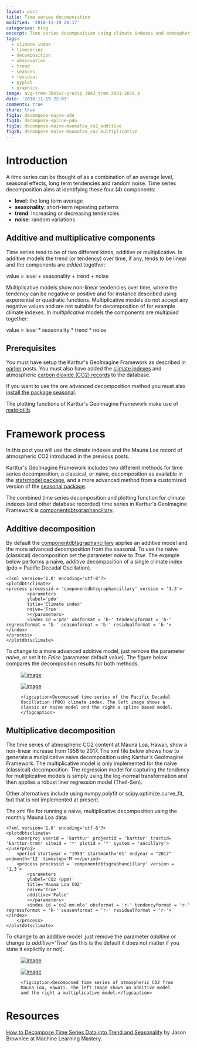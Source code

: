 ```yaml
---
layout: post
title: Time series decomposition
modified: '2018-11-19 20:17'
categories: blog
excerpt: Time series decomposition using climate indexes and atmospheric CO<sub>2</sub> levels
tags:
  - climate index
  - timeseries
  - decomposition
  - observation
  - trend
  - seasons
  - residual
  - pyplot
  - graphics
image: avg-trmm-3b43v7-precip_3B43_trmm_2001-2016_A
date: '2018-11-19 22:03'
comments: true
share: true
fig1a: decompose-naive-pdo
fig1b: decompose-spline-pdo
fig2a: decompose-naive-maunaloa_co2_additive
fig2b: decompose-naive-maunaloa_co2_multiplicative
---
```


# Introduction

A time series can be thought of as a combination of an average level, seasonal effects, long term tendencies and random noise. Time series decomposition aims at identifying these four (4) components:

- __level__: the long term average
- __seasonality__: short-term repeating patterns
- __trend__: Increasing or decreasing tendencies
- __noise__: random variations

## Additive and multiplicative components

Time series tend to be of two different kinds, additive or multiplicative. In additive models the trend (or tendency) over time, if any, tends to be linear and the components are _added_ together:

value = level + seasonality + trend + noise

Multiplicative models show non-linear tendencies over time, where the tendency can be negative or positive and for instance described using exponential or quadratic functions. Multiplicative models do not accept any negative values and are not suitable for decomposition of for example climate indexes. In _multiplicative_ models the components are _multiplied_ together:

value = level * seasonality * trend * noise

## Prerequisites

You must have setup the Karttur's GeoImagine Framework as described in [earlier](../blog-import-project-eclipse/) posts. You must also have added the [climate indexes](../blog-climateindex) and atmospheric [carbon dioxide (CO2) records](../blog-c02records/) to the database.

If you want to use the ore advanced decomposition method you must also [install the package <span class='package'>seasonal</span>](../blog-seasonal/).

The plotting functions of Karttur's GeoImagine Framework make use of [matplotlib](https://matplotlib.org/users/pyplot_tutorial.html).

# Framework process

In this post you will use the climate indexes and the Mauna Loa record of atmospheric CO2 introduced in the previous posts.  

Karttur's GeoImagine Framework includes two different methods for time series decomposition; a classical, or naive, decomposition as available in the [<span class='package'>statsmodel</span> package](https://www.statsmodels.org/stable/index.html), and a more advanced method from a customized version of the [<span class='package'>seasonal</span> package](https://github.com/welch/seasonal).

The combined time series decomposition and plotting function for climate indexes (and other database recorded) time series in Karttur's GeoImagine Framework is [<span class='package'>componentdbtsgraphancillary</span>](../../subprocess/subproc-componentdbtsgraphancillary/).

## Additive decomposition

By default the [<span class='package'>componentdbtsgraphancillary</span>](../../subprocess/subproc-autocorrdbtsclimate/) applies an additive model and the more advanced decomposition from the <span class='package'>seasonal</span>. To use the naive (classical) decomposition set the parameter _naive_ to _True_. The example below performs a naive, additive decomposition of a single climate index (pdo = Pacific Decadal Oscillation).

```
<?xml version='1.0' encoding='utf-8'?>
<plotdbtsclimate>
<process processid = 'componentdbtsgraphancillary' version = '1.3'>
		<parameters
		ylabel='pdo'
		title='Climate index'
		naive='True'
		></parameters>
		<index id ='pdo' obsformat = 'b-' tendencyformat = 'b-' regressformat = 'b-' seasonformat = 'b-' residualformat = 'b-'></index>
</process>
</plotdbtsclimate>
```

To change to a more advanced additive model, just remove the parameter _naive_, or set it to _False_ (parameter default value). The figure below compares the decomposition results for both methods.

<figure class="half">

  <a href="{{ site.commonurl }}/images/{{ site.data.images[page.fig1a].file }}"><img src="{{ site.commonurl }}/images/{{ site.data.images[page.fig1a].file }}" alt="image"></a>

  <a href="{{ site.commonurl }}/images/{{ site.data.images[page.fig1b].file }}"><img src="{{ site.commonurl }}/images/{{ site.data.images[page.fig1b].file }}" alt="image"></a>

	<figcaption>Decomposed time series of the Pacific Decadal Oscillation (PDO) climate index. The left image shows a classic or naive model and the right a spline based model.</figcaption>
</figure>

## Multiplicative decomposition

The time series of atmospheric CO2 content at Mauna Loa, Hawaii, show a non-linear increase from 1958 to 2017. The xml file below shows how to generate a mutiplicative naive decomposition using Karttur's GeoImagine Framework. The multiplicative model is only implemented for the naive (classical) decomposition. The regression model for capturing the tendency for mulitplicative models is simply using the log-normal transformation and then applies a robust liner regression model (Theil-Sen).

Other alternatives include using numpy.polyfit or scipy.optimize.curve_fit, but that is not implemented at present.

The xml file for running a naive, multiplicative decomposition using the monthly Mauna Loa data:

```
<?xml version='1.0' encoding='utf-8'?>
<plotdbtsclimate>
	<userproj userid = 'karttur' projectid = 'karttur' tractid= 'karttur-trmm' siteid = '*' plotid = '*' system = 'ancillary'></userproj>
	<period startyear = "1959" startmonth='01' endyear = "2017" endmonth='12' timestep='M'></period>
	<process processid = 'componentdbtsgraphancillary' version = '1.3'>
		<parameters
		ylabel='CO2 (ppm)'
		title='Mauna Loa CO2'
		naive='True'
		additive='False'
		></parameters>
		<index id ='co2-mm-mlo' obsformat = 'r-' tendencyformat = 'r-' regressformat = 'k-' seasonformat = 'r-' residualformat = 'r-'></index>
	</process>
</plotdbtsclimate>
```

To change to an additive model ,just remove the parameter _additive_ or change to _additive_='_True_' (as this is the default it does not matter if you state it explicitly or not).

<figure class="half">

  <a href="{{ site.commonurl }}/images/{{ site.data.images[page.fig2a].file }}"><img src="{{ site.commonurl }}/images/{{ site.data.images[page.fig2a].file }}" alt="image"></a>

  <a href="{{ site.commonurl }}/images/{{ site.data.images[page.fig2b].file }}">

  <img src="{{ site.commonurl }}/images/{{ site.data.images[page.fig2b].file }}" alt="image"></a>

	<figcaption>Decomposed time series of atmospheric CO2 from Mauna Loa, Hawaii. The left image shows an additive model and the right a multiplicative model.</figcaption>
</figure>

# Resources

[How to Decompose Time Series Data into Trend and Seasonality](https://machinelearningmastery.com/decompose-time-series-data-trend-seasonality/) by Jason Brownlee at Machine Learning Mastery.
